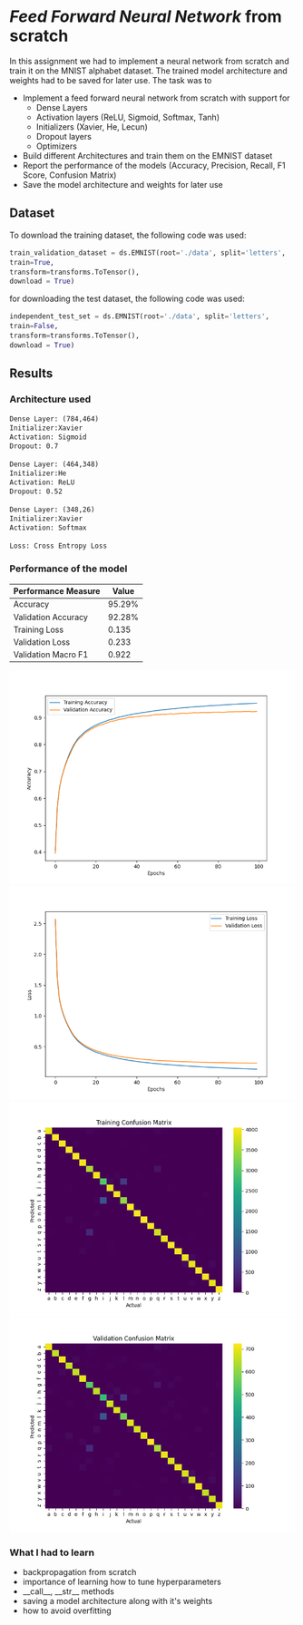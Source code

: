 # *Feed Forward Neural Network* from scratch
In this assignment we had to implement a neural network from scratch and train it on the MNIST alphabet dataset. The trained model architecture and weights had to be saved for later use. The task was to
- Implement a feed forward neural network from scratch with support for
    - Dense Layers
    - Activation layers (ReLU, Sigmoid, Softmax, Tanh)
    - Initializers (Xavier, He, Lecun)
    - Dropout layers
    - Optimizers
- Build different Architectures and train them on the EMNIST dataset
- Report the performance of the models (Accuracy, Precision, Recall, F1 Score, Confusion Matrix)
- Save the model architecture and weights for later use

## Dataset
To download the training dataset, the following code was used:
```python
train_validation_dataset = ds.EMNIST(root='./data', split='letters',
train=True,
transform=transforms.ToTensor(),
download = True)
```
for downloading the test dataset, the following code was used:
```python
independent_test_set = ds.EMNIST(root='./data', split='letters',
train=False,
transform=transforms.ToTensor(),
download = True)
```
## Results 
### Architecture used
```
Dense Layer: (784,464)
Initializer:Xavier
Activation: Sigmoid
Dropout: 0.7

Dense Layer: (464,348)
Initializer:He
Activation: ReLU
Dropout: 0.52

Dense Layer: (348,26)
Initializer:Xavier
Activation: Softmax

Loss: Cross Entropy Loss
```

### Performance of the model
| Performance Measure | Value |
|---------------------|-------|
| Accuracy            | 95.29%|
| Validation Accuracy | 92.28%|
| Training Loss       | 0.135 |
| Validation Loss     | 0.233 |
| Validation Macro F1 | 0.922 |

![Accuracy](report/1/accuracy.png)
![Loss](report/1/loss.png)
![Confusion Matrix](report/1/Training%20Confusion%20Matrix.png)
![Validation Confusion Matrix](report/1/Validation%20Confusion%20Matrix.png)

### What I had to learn
* backpropagation from scratch
* importance of learning how to tune hyperparameters
* \_\_call\_\_, \_\_str\_\_ methods
* saving a model architecture along with it's weights
* how to avoid overfitting
